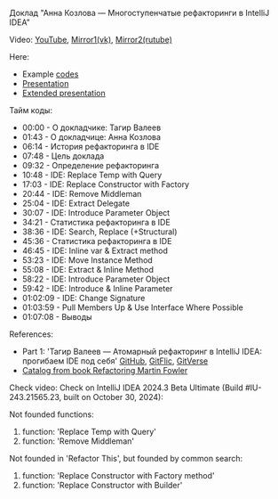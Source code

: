 Доклад "Анна Козлова — Многоступенчатые рефакторинги в IntelliJ IDEA"

Video:
[YouTube](https://www.youtube.com/watch?v=tmv_Grdbog4),
[Mirror1(vk)](https://vkvideo.ru/video-111905078_456247533),
[Mirror2(rutube)](https://rutube.ru/video/a34510b216afb7d4c53a078d20fea8c4/)

Here:
* Example [codes](src)
* [Presentation](presentation.pdf)
* [Extended presentation](big_presentation.pdf)

Тайм коды:
* 00:00 - О докладчике: Тагир Валеев
* 01:43 - О докладчице: Анна Козлова
* 06:14 - История рефакторинга в IDE
* 07:48 - Цель доклада
* 09:32 - Определение рефакторинга
* 10:48 - IDE: Replace Temp with Query
* 17:03 - IDE: Replace Constructor with Factory
* 20:44 - IDE: Remove Middleman
* 25:04 - IDE: Extract Delegate
* 30:07 - IDE: Introduce Parameter Object
* 34:21 - Статистика рефакторинга в IDE
* 38:36 - IDE: Search, Replace (+Structural)
* 45:36 - Статистика рефакторинга в IDE
* 46:45 - IDE: Inline var & Extract method
* 53:23 - IDE: Move Instance Method
* 55:08 - IDE: Extract & Inline Method
* 58:22 - IDE: Introduce Parameter Object
* 59:42 - IDE: Introduce & Inline Parameter
* 01:02:09 - IDE: Change Signature
* 01:03:59 - Pull Members Up & Use Interface Where Possible
* 01:07:08 - Выводы

References:
* Part 1: 'Тагир Валеев — Атомарный рефакторинг в IntelliJ IDEA: прогибаем IDE под себя' [GitHub](https://github.com/satonin-v-yu/examples-atomic-refactoring), [GitFlic](https://gitflic.ru/project/satonin-v-yu/examples-atomic-refactoring), [GitVerse](https://gitverse.ru/satonin-v-yu/examples-atomic-refactoring)
* [Catalog from book Refactoring Martin Fowler](https://refactoring.com/catalog/)

Check video:
Check on IntelliJ IDEA 2024.3 Beta Ultimate (Build #IU-243.21565.23, built on October 30, 2024):

Not founded functions:
1) function: 'Replace Temp with Query'
2) function: 'Remove Middleman'

Not founded in 'Refactor This', but founded by common search:
1) function: 'Replace Constructor with Factory method'
2) function: 'Replace Constructor with Builder'
